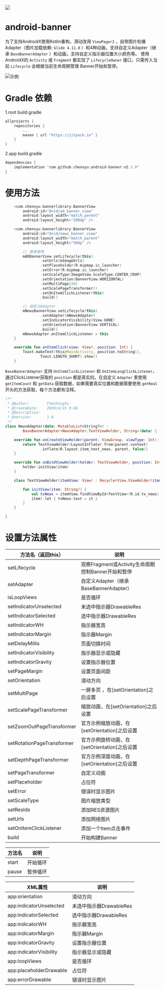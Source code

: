 [![](https://jitpack.io/v/chenxyu/android-banner.svg)](https://jitpack.io/#chenxyu/android-banner)

# android-banner
为了支持AndroidX使用Kotlin重构，滑动改用 `ViewPager2` ，自带图片轮播Adapter（图片加载依赖: `Glide 4.11.0` ）和4种动画，支持自定义Adapter（继承 `BaseBannerAdapter` ）和动画，支持自定义指示器位置大小颜色等。
使用AndroidX的 `Activity` 或 `Fragment` 都实现了 `LifecycleOwner` 接口，只需传入当前 `Lifecycle` 会根据当前生命周期管理 Banner开始和暂停。

![示例](https://img-blog.csdnimg.cn/20200416104537970.gif#pic_center)

# Gradle 依赖

1.root build.gradle

```kotlin
allprojects {
	repositories {
		...
		maven { url "https://jitpack.io" }
	}
}
```

2.app build.gradle

```kotlin
dependencies {
	implementation 'com.github.chenxyu:android-banner:v2.2.0'
}
```

# 使用方法

```kotlin
    <com.chenxyu.bannerlibrary.BannerView
        android:id="@+id/ad_banner_view"
        android:layout_width="match_parent"
        android:layout_height="200dp" />

    <com.chenxyu.bannerlibrary.BannerView
        android:id="@+id/news_banner_view"
        android:layout_width="match_parent"
        android:layout_height="50dp" />

        // 简单使用
        mADBannerView.setLifecycle(this)
                .setUrls(mImageUrls)
                .setPlaceholder(R.mipmap.ic_launcher)
                .setError(R.mipmap.ic_launcher)
                .setScaleType(ImageView.ScaleType.CENTER_CROP)
                .setOrientation(BannerView.HORIZONTAL)
                .setMultiPage(20)
                .setScalePageTransformer()
                .setOnItemClickListener(this)
                .build()

        // 自定义Adapter
        mNewsBannerView.setLifecycle(this)
                .setAdapter(mNewsAdapter)
                .setIndicatorVisibility(View.GONE)
                .setOrientation(BannerView.VERTICAL)
                .build()
        mNewsAdapter.onItemClickListener = this
    }

    override fun onItemClick(view: View?, position: Int) {
        Toast.makeText(this@MainActivity, position.toString(),
                Toast.LENGTH_SHORT).show()
    }
```
`BaseBannerAdapter` 支持 `OnItemClickListener` 和 `OnItemLongClickListener`，通过ClickListener获取的 `position` 都是真实的。在自定义 `Adapter` 里使用 `getItemCount` 和 `getData` 获取数据，如果需要真实位置和数据需要使用 `getReal` 开头的方法获取，每个方法都有注释。

```kotlin
/**
 * @Author:        ChenXingYu
 * @CreateDate:    2020/4/15 9:46
 * @Description:
 * @Version:       1.0
 */
class NewsAdapter(data: MutableList<String?>) :
        BaseBannerAdapter<NewsAdapter.TextViewHolder, String>(data) {

    override fun onCreateViewHolder(parent: ViewGroup, viewType: Int): TextViewHolder {
        return TextViewHolder(LayoutInflater.from(parent.context)
                .inflate(R.layout.item_text_news, parent, false))
    }

    override fun onBindViewHolder(holder: TextViewHolder, position: Int, item: String?) {
        holder.initView(item)
    }

    class TextViewHolder(itemView: View) : RecyclerView.ViewHolder(itemView) {

        fun initView(item: String?) {
            val tvNews = itemView.findViewById<TextView>(R.id.tv_news)
            item?.let { tvNews.text = it }
        }
    }

}
```

# 设置方法属性


| 方法名（返回this） | 说明 |
|--|--|
| setLifecycle | 观察Fragment或Activity生命周期控制Banner开始和暂停 |
| setAdapter | 自定义Adapter（继承BaseBannerAdapter） |
| isLoopViews | 是否循环 |
| setIndicatorUnselected | 未选中指示器DrawableRes |
| setIndicatorSelected | 选中指示器DrawableRes |
| setIndicatorWH | 指示器宽高 |
| setIndicatorMargin | 指示器Margin |
| setDelayMillis | 页面切换时间 |
| setIndicatorVisibility | 指示器显示或隐藏 |
| setIndicatorGravity | 设置指示器位置 |
| setPageMargin | 设置页面间距 |
| setOrientation | 滑动方向 |
| setMultiPage | 一屏多页 ，在[setOrientation]之后设置 |
| setScalePageTransformer | 缩放动画，在[setOrientation]之后设置 |
| setZoomOutPageTransformer | 官方示例缩放动画，在[setOrientation]之后设置 |
| setRotationPageTransformer | 官方示例旋转动画，在[setOrientation]之后设置 |
| setDepthPageTransformer | 官方示例深度动画，在[setOrientation]之后设置 |
| setPageTransformer | 自定义动画 |
| setPlaceholder | 占位符 |
| setError | 错误时显示图片 |
| setScaleType | 图片缩放类型 |
| setResIds | 添加RES资源图片 |
| setUrls | 添加网络图片 |
| setOnItemClickListener | 添加一个Item点击事件 |
| build | 开始构建Banner |

| 方法名 | 说明 |
|--|--|
| start | 开始循环 |
| pause | 暂停循环 |

| XML属性 | 说明 |
|--|--|
| app:orientation | 滑动方向 |
| app:indicatorUnselected | 未选中指示器DrawableRes |
| app:indicatorSelected | 选中指示器DrawableRes |
| app:indicatorWH | 指示器宽高 |
| app:indicatorMargin | 指示器Margin |
| app:indicatorGravity | 设置指示器位置 |
| app:indicatorVisibility | 指示器显示或隐藏 |
| app:loopViews | 是否循环 |
| app:placeholderDrawable | 占位符 |
| app:errorDrawable | 错误时显示图片 |

